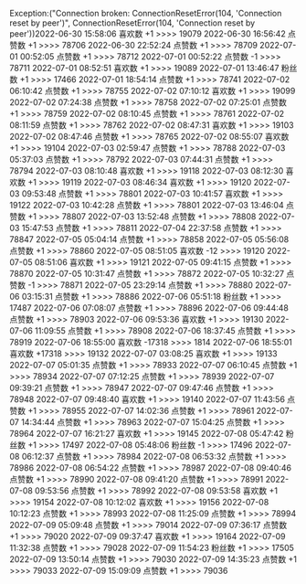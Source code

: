 Exception:("Connection broken: ConnectionResetError(104, 'Connection reset by peer')", ConnectionResetError(104, 'Connection reset by peer'))2022-06-30  15:58:06   喜欢数 +1 >>>> 19079
2022-06-30  16:56:42   点赞数 +1 >>>> 78706
2022-06-30  22:52:24   点赞数 +1 >>>> 78709
2022-07-01  00:52:05   点赞数 +1 >>>> 78712
2022-07-01  00:52:22   点赞数 -1 >>>> 78711
2022-07-01  08:52:51   喜欢数 +1 >>>> 19089
2022-07-01  13:46:47   粉丝数 +1 >>>> 17466
2022-07-01  18:54:14   点赞数 +1 >>>> 78741
2022-07-02  06:10:42   点赞数 +1 >>>> 78755
2022-07-02  07:10:12   喜欢数 +1 >>>> 19099
2022-07-02  07:24:38   点赞数 +1 >>>> 78758
2022-07-02  07:25:01   点赞数 +1 >>>> 78759
2022-07-02  08:10:45   点赞数 +1 >>>> 78761
2022-07-02  08:11:59   点赞数 +1 >>>> 78762
2022-07-02  08:47:31   喜欢数 +1 >>>> 19103
2022-07-02  08:47:46   点赞数 +1 >>>> 78765
2022-07-02  08:55:07   喜欢数 +1 >>>> 19104
2022-07-03  02:59:47   点赞数 +1 >>>> 78788
2022-07-03  05:37:03   点赞数 +1 >>>> 78792
2022-07-03  07:44:31   点赞数 +1 >>>> 78794
2022-07-03  08:10:48   喜欢数 +1 >>>> 19118
2022-07-03  08:12:30   喜欢数 +1 >>>> 19119
2022-07-03  08:46:34   喜欢数 +1 >>>> 19120
2022-07-03  09:53:48   点赞数 +1 >>>> 78801
2022-07-03  10:41:57   喜欢数 +1 >>>> 19122
2022-07-03  10:42:28   点赞数 +1 >>>> 78801
2022-07-03  13:46:04   点赞数 +1 >>>> 78807
2022-07-03  13:52:48   点赞数 +1 >>>> 78808
2022-07-03  15:47:53   点赞数 +1 >>>> 78811
2022-07-04  22:37:58   点赞数 +1 >>>> 78847
2022-07-05  05:04:14   点赞数 +1 >>>> 78858
2022-07-05  05:56:08   点赞数 +1 >>>> 78860
2022-07-05  08:51:05   喜欢数 -12 >>>> 19120
2022-07-05  08:51:06   喜欢数 +1 >>>> 19121
2022-07-05  09:41:15   点赞数 +1 >>>> 78870
2022-07-05  10:31:47   点赞数 +1 >>>> 78872
2022-07-05  10:32:27   点赞数 -1 >>>> 78871
2022-07-05  23:29:14   点赞数 +1 >>>> 78880
2022-07-06  03:15:31   点赞数 +1 >>>> 78886
2022-07-06  05:51:18   粉丝数 +1 >>>> 17487
2022-07-06  07:08:07   点赞数 +1 >>>> 78896
2022-07-06  09:44:48   点赞数 +1 >>>> 78903
2022-07-06  09:53:36   喜欢数 +1 >>>> 19130
2022-07-06  11:09:55   点赞数 +1 >>>> 78908
2022-07-06  18:37:45   点赞数 +1 >>>> 78919
2022-07-06  18:55:00   喜欢数 -17318 >>>> 1814
2022-07-06  18:55:01   喜欢数 +17318 >>>> 19132
2022-07-07  03:08:25   喜欢数 +1 >>>> 19133
2022-07-07  05:01:35   点赞数 +1 >>>> 78933
2022-07-07  06:10:45   点赞数 +1 >>>> 78934
2022-07-07  07:12:25   点赞数 +1 >>>> 78939
2022-07-07  09:39:21   点赞数 +1 >>>> 78947
2022-07-07  09:47:46   点赞数 +1 >>>> 78948
2022-07-07  09:48:40   喜欢数 +1 >>>> 19140
2022-07-07  11:43:56   点赞数 +1 >>>> 78955
2022-07-07  14:02:36   点赞数 +1 >>>> 78961
2022-07-07  14:34:44   点赞数 +1 >>>> 78963
2022-07-07  15:04:25   点赞数 +1 >>>> 78964
2022-07-07  16:21:27   喜欢数 +1 >>>> 19145
2022-07-08  05:47:42   粉丝数 +1 >>>> 17497
2022-07-08  05:48:06   粉丝数 -1 >>>> 17496
2022-07-08  06:12:37   点赞数 +1 >>>> 78984
2022-07-08  06:53:32   点赞数 +1 >>>> 78986
2022-07-08  06:54:22   点赞数 +1 >>>> 78987
2022-07-08  09:40:46   点赞数 +1 >>>> 78990
2022-07-08  09:41:20   点赞数 +1 >>>> 78991
2022-07-08  09:53:56   点赞数 +1 >>>> 78992
2022-07-08  09:53:58   喜欢数 +1 >>>> 19154
2022-07-08  10:12:02   喜欢数 +1 >>>> 19156
2022-07-08  10:12:23   点赞数 +1 >>>> 78993
2022-07-08  11:25:09   点赞数 +1 >>>> 78994
2022-07-09  05:09:48   点赞数 +1 >>>> 79014
2022-07-09  07:36:17   点赞数 +1 >>>> 79020
2022-07-09  09:37:47   喜欢数 +1 >>>> 19164
2022-07-09  11:32:38   点赞数 +1 >>>> 79028
2022-07-09  11:54:23   粉丝数 +1 >>>> 17505
2022-07-09  13:50:14   点赞数 +1 >>>> 79030
2022-07-09  14:35:23   点赞数 +1 >>>> 79033
2022-07-09  15:09:09   点赞数 +1 >>>> 79036

